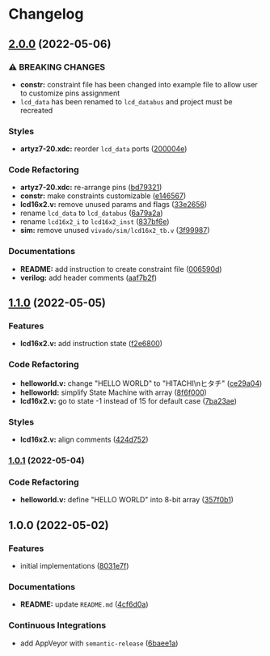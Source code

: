 # Changelog

## [2.0.0](https://github.com/extra2000/vivado-lcd16x2-helloworld/compare/v1.1.0...v2.0.0) (2022-05-06)


### ⚠ BREAKING CHANGES

* **constr:** constraint file has been changed into example file to allow user to customize pins assignment
* `lcd_data` has been renamed to `lcd_databus` and project must be recreated

### Styles

* **artyz7-20.xdc:** reorder `lcd_data` ports ([200004e](https://github.com/extra2000/vivado-lcd16x2-helloworld/commit/200004e97e9b5a50f48573246a52993fc078068f))


### Code Refactoring

* **artyz7-20.xdc:** re-arrange pins ([bd79321](https://github.com/extra2000/vivado-lcd16x2-helloworld/commit/bd793217c93125ffcd3a6b52067a2c8bfbfa30c1))
* **constr:** make constraints customizable ([e146567](https://github.com/extra2000/vivado-lcd16x2-helloworld/commit/e146567dafa77a69af8bb48ac081e81e58b8b475))
* **lcd16x2.v:** remove unused params and flags ([33e2656](https://github.com/extra2000/vivado-lcd16x2-helloworld/commit/33e2656298c0ed32f57c55ab16ab7dc8000e9d1f))
* rename `lcd_data` to `lcd_databus` ([6a79a2a](https://github.com/extra2000/vivado-lcd16x2-helloworld/commit/6a79a2a2a71a539596d67be5102ec7110493245f))
* rename `lcd16x2_i` to `lcd16x2_inst` ([837bf6e](https://github.com/extra2000/vivado-lcd16x2-helloworld/commit/837bf6ebf2d26ef6acdf5f8b15260bf070df56d7))
* **sim:** remove unused `vivado/sim/lcd16x2_tb.v` ([3f99987](https://github.com/extra2000/vivado-lcd16x2-helloworld/commit/3f9998721c7887dcc7dce6124774cf138b01b162))


### Documentations

* **README:** add instruction to create constraint file ([006590d](https://github.com/extra2000/vivado-lcd16x2-helloworld/commit/006590dc835f3a9f022387228a7320c706676343))
* **verilog:** add header comments ([aaf7b2f](https://github.com/extra2000/vivado-lcd16x2-helloworld/commit/aaf7b2f7143d041802b522cbb5bc37ba0768e25f))

## [1.1.0](https://github.com/extra2000/vivado-lcd16x2-helloworld/compare/v1.0.1...v1.1.0) (2022-05-05)


### Features

* **lcd16x2.v:** add instruction state ([f2e6800](https://github.com/extra2000/vivado-lcd16x2-helloworld/commit/f2e68001a29e026985e00004a8e1d53f97404e1a))


### Code Refactoring

* **helloworld.v:** change "HELLO WORLD" to "HITACHI\nヒタチ" ([ce29a04](https://github.com/extra2000/vivado-lcd16x2-helloworld/commit/ce29a04f9e01c897d06992a8f2b3afb7f052238d))
* **helloworld:** simplify State Machine with array ([8f6f000](https://github.com/extra2000/vivado-lcd16x2-helloworld/commit/8f6f00051ff7ce142aa4cc74980912d741b42676))
* **lcd16x2.v:** go to state -1 instead of 15 for default case ([7ba23ae](https://github.com/extra2000/vivado-lcd16x2-helloworld/commit/7ba23ae684e1357082e776b98d25af8de4c238d0))


### Styles

* **lcd16x2.v:** align comments ([424d752](https://github.com/extra2000/vivado-lcd16x2-helloworld/commit/424d752b11b5de6eee0c2fceec12b9c51407bd88))

### [1.0.1](https://github.com/extra2000/vivado-lcd16x2-helloworld/compare/v1.0.0...v1.0.1) (2022-05-04)


### Code Refactoring

* **helloworld.v:** define "HELLO WORLD" into 8-bit array ([357f0b1](https://github.com/extra2000/vivado-lcd16x2-helloworld/commit/357f0b19c64e749434f8db1dd8c8737898411180))

## 1.0.0 (2022-05-02)


### Features

* initial implementations ([8031e7f](https://github.com/extra2000/vivado-lcd16x2-helloworld/commit/8031e7f839bbbc5abed58611afe740c89feeca55))


### Documentations

* **README:** update `README.md` ([4cf6d0a](https://github.com/extra2000/vivado-lcd16x2-helloworld/commit/4cf6d0aeb8aa9393b3b22038f6723414443edac0))


### Continuous Integrations

* add AppVeyor with `semantic-release` ([6baee1a](https://github.com/extra2000/vivado-lcd16x2-helloworld/commit/6baee1af3cfa0183fa9ed19c1629347e6e3406b5))
